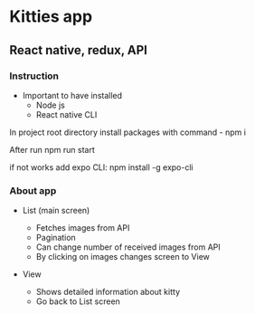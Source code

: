 # Kitties app

## React native, redux, API

### Instruction
* Important to have installed
    * Node js
    * React native CLI

In project root directory install packages with command - npm i

After run
npm run start

if not works add expo CLI: 
npm install -g expo-cli

### About app
* List (main screen)
    * Fetches images from API
    * Pagination
    * Can change number of received images from API
    * By clicking on images changes screen to View

* View
    * Shows detailed information about kitty
    * Go back to List screen
